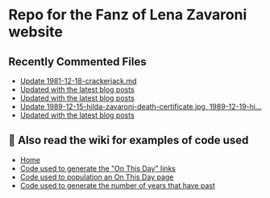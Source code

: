 # Repo for the Fanz of Lena Zavaroni website

## Recently Commented Files
<!-- BLOG-POST-LIST:START -->
- [Update 1981-12-18-crackerjack.md](https://github.com/FanzOfLenaZavaroni/fanzoflenazavaroni.github.io/commit/837449b0a1e01ba1d652962bd7fe30f9d60481d7)
- [Updated with the latest blog posts](https://github.com/FanzOfLenaZavaroni/fanzoflenazavaroni.github.io/commit/bcd31f128ec95744012d35b9befea67f50fa072b)
- [Updated with the latest blog posts](https://github.com/FanzOfLenaZavaroni/fanzoflenazavaroni.github.io/commit/4a756132684576740e0b7b930450e8813c70597f)
- [Update 1989-12-15-hilda-zavaroni-death-certificate.jpg, 1989-12-19-hi…](https://github.com/FanzOfLenaZavaroni/fanzoflenazavaroni.github.io/commit/4b30050e0d2284f12e18ae3774a3a4ad19d18a29)
- [Updated with the latest blog posts](https://github.com/FanzOfLenaZavaroni/fanzoflenazavaroni.github.io/commit/aac3ad2facce1b73772d57c8e81370057b51812b)
<!-- BLOG-POST-LIST:END -->

## :notebook: Also read the wiki for examples of code used
* [Home](https://github.com/FanzOfLenaZavaroni/fanzoflenazavaroni.github.io/wiki)
* [Code used to generate the "On This Day" links](https://github.com/FanzOfLenaZavaroni/fanzoflenazavaroni.github.io/wiki/On-This-Day-Code)
* [Code used to population an On This Day page](https://github.com/FanzOfLenaZavaroni/fanzoflenazavaroni.github.io/wiki/Code-used-to-population-an-On-This-Day-page)
* [Code used to generate the number of years that have past](https://github.com/FanzOfLenaZavaroni/fanzoflenazavaroni.github.io/wiki/Number-of-years-gone-by-code)
